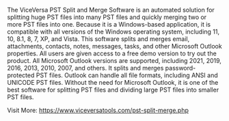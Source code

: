 The ViceVersa PST Split and Merge Software is an automated solution for splitting huge PST files into many PST files and quickly merging two or more PST files into one. Because it is a Windows-based application, it is compatible with all versions of the Windows operating system, including 11, 10, 8.1, 8, 7, XP, and Vista. This software splits and merges email, attachments, contacts, notes, messages, tasks, and other Microsoft Outlook properties. All users are given access to a free demo version to try out the product. All Microsoft Outlook versions are supported, including 2021, 2019, 2016, 2013, 2010, 2007, and others. It splits and merges password-protected PST files. Outlook can handle all file formats, including ANSI and UNICODE PST files. Without the need for Microsoft Outlook, it is one of the best software for splitting PST files and dividing large PST files into smaller PST files.

Visit More: https://www.viceversatools.com/pst-split-merge.php
